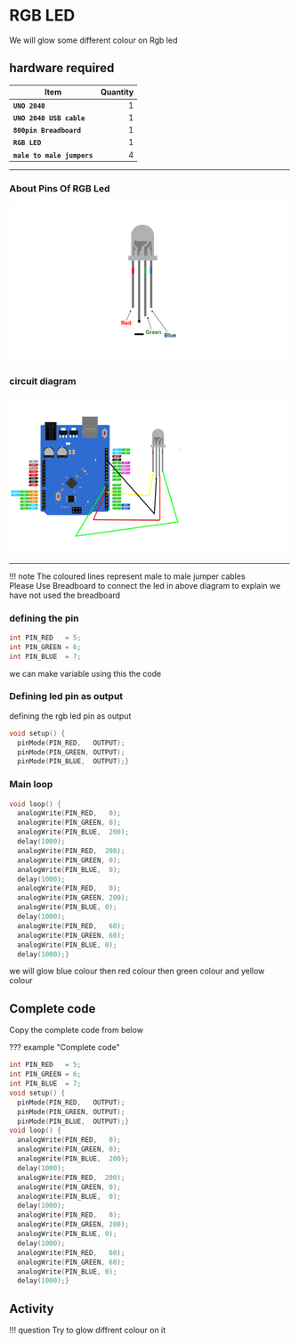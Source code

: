 # RGB LED

We will glow some different colour on Rgb led

## hardware required

| Item                              | Quantity                          |
| --------------------------------- | --------------------------------: |
| **`UNO 2040 `**                   |  1                                |
| **`UNO 2040 USB cable`**          |  1                                |
| **`800pin Breadboard`**           |  1                                |
| **`RGB LED`**                     |  1                                |
| **`male to male jumpers`**        |  4                                |

<hr>

### About Pins Of RGB Led

![blink led circuit](assets/rgb_led.png)

### circuit diagram

![blink led circuit](assets/rbgled.png)
<hr/>

!!! note
    The coloured lines represent male to male jumper cables  <br>
    Please Use Breadboard to connect the led in above diagram to explain we have not used the breadboard

### defining the pin 

```c++
int PIN_RED   = 5;
int PIN_GREEN = 6;
int PIN_BLUE  = 7;
```

we can make variable using this the code


### Defining led pin as output

defining the rgb led pin as output

```c++
void setup() {
  pinMode(PIN_RED,   OUTPUT);
  pinMode(PIN_GREEN, OUTPUT);
  pinMode(PIN_BLUE,  OUTPUT);}
```

### Main loop
```c++
void loop() {
  analogWrite(PIN_RED,   0);
  analogWrite(PIN_GREEN, 0);
  analogWrite(PIN_BLUE,  200);
  delay(1000); 
  analogWrite(PIN_RED,  200);
  analogWrite(PIN_GREEN, 0);
  analogWrite(PIN_BLUE,  0);
  delay(1000); 
  analogWrite(PIN_RED,   0);
  analogWrite(PIN_GREEN, 200);
  analogWrite(PIN_BLUE, 0);
  delay(1000);
  analogWrite(PIN_RED,   60);
  analogWrite(PIN_GREEN, 60);
  analogWrite(PIN_BLUE, 0);
  delay(1000);}
```
we will glow blue colour then red colour then green colour and yellow colour

## Complete code

Copy the complete code from below

??? example "Complete code" 
```c++
int PIN_RED   = 5;
int PIN_GREEN = 6;
int PIN_BLUE  = 7;
void setup() {
  pinMode(PIN_RED,   OUTPUT);
  pinMode(PIN_GREEN, OUTPUT);
  pinMode(PIN_BLUE,  OUTPUT);}
void loop() {
  analogWrite(PIN_RED,   0);
  analogWrite(PIN_GREEN, 0);
  analogWrite(PIN_BLUE,  200);
  delay(1000); 
  analogWrite(PIN_RED,  200);
  analogWrite(PIN_GREEN, 0);
  analogWrite(PIN_BLUE,  0);
  delay(1000); 
  analogWrite(PIN_RED,   0);
  analogWrite(PIN_GREEN, 200);
  analogWrite(PIN_BLUE, 0);
  delay(1000);
  analogWrite(PIN_RED,   60);
  analogWrite(PIN_GREEN, 60);
  analogWrite(PIN_BLUE, 0);
  delay(1000);} 
```
## Activity

!!! question
    Try to glow diffrent colour on it 
